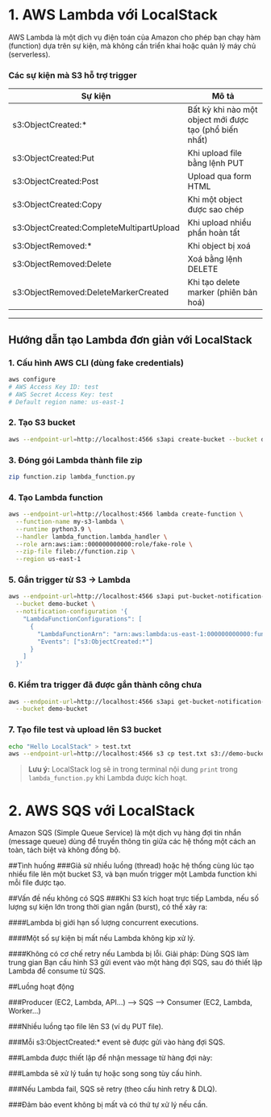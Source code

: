 # 1. AWS Lambda với LocalStack

AWS Lambda là một dịch vụ điện toán của Amazon cho phép bạn chạy hàm (function) dựa trên sự kiện, mà không cần triển khai hoặc quản lý máy chủ (serverless).

### Các sự kiện mà S3 hỗ trợ trigger

| Sự kiện                        | Mô tả                                         |
|--------------------------------|-----------------------------------------------|
| s3:ObjectCreated:*             | Bất kỳ khi nào một object mới được tạo (phổ biến nhất) |
| s3:ObjectCreated:Put           | Khi upload file bằng lệnh PUT                 |
| s3:ObjectCreated:Post          | Upload qua form HTML                          |
| s3:ObjectCreated:Copy          | Khi một object được sao chép                  |
| s3:ObjectCreated:CompleteMultipartUpload | Khi upload nhiều phần hoàn tất         |
| s3:ObjectRemoved:*             | Khi object bị xoá                             |
| s3:ObjectRemoved:Delete        | Xoá bằng lệnh DELETE                          |
| s3:ObjectRemoved:DeleteMarkerCreated | Khi tạo delete marker (phiên bản hoá)   |
---

## Hướng dẫn tạo Lambda đơn giản với LocalStack

### 1. Cấu hình AWS CLI (dùng fake credentials)
```bash
aws configure
# AWS Access Key ID: test
# AWS Secret Access Key: test
# Default region name: us-east-1
```

### 2. Tạo S3 bucket
```bash
aws --endpoint-url=http://localhost:4566 s3api create-bucket --bucket demo-bucket
```

### 3. Đóng gói Lambda thành file zip
```bash
zip function.zip lambda_function.py
```

### 4. Tạo Lambda function
```bash
aws --endpoint-url=http://localhost:4566 lambda create-function \
  --function-name my-s3-lambda \
  --runtime python3.9 \
  --handler lambda_function.lambda_handler \
  --role arn:aws:iam::000000000000:role/fake-role \
  --zip-file fileb://function.zip \
  --region us-east-1
```

### 5. Gắn trigger từ S3 → Lambda
```bash
aws --endpoint-url=http://localhost:4566 s3api put-bucket-notification-configuration \
  --bucket demo-bucket \
  --notification-configuration '{
    "LambdaFunctionConfigurations": [
      {
        "LambdaFunctionArn": "arn:aws:lambda:us-east-1:000000000000:function:my-s3-lambda",
        "Events": ["s3:ObjectCreated:*"]
      }
    ]
  }'
```

### 6. Kiểm tra trigger đã được gắn thành công chưa
```bash
aws --endpoint-url=http://localhost:4566 s3api get-bucket-notification-configuration \
  --bucket demo-bucket
```

### 7. Tạo file test và upload lên S3 bucket
```bash
echo "Hello LocalStack" > test.txt
aws --endpoint-url=http://localhost:4566 s3 cp test.txt s3://demo-bucket/test.txt
```

> **Lưu ý:**
> LocalStack log sẽ in trong terminal nội dung `print` trong `lambda_function.py` khi Lambda được kích hoạt.

# 2. AWS SQS với LocalStack

Amazon SQS (Simple Queue Service) là một dịch vụ hàng đợi tin nhắn (message queue) dùng để truyền thông tin giữa các hệ thống một cách an toàn, tách biệt và không đồng bộ.

##Tình huống
###Giả sử nhiều luồng (thread) hoặc hệ thống cùng lúc tạo nhiều file lên một bucket S3, và bạn muốn trigger một Lambda function khi mỗi file được tạo.

##Vấn đề nếu không có SQS
###Khi S3 kích hoạt trực tiếp Lambda, nếu số lượng sự kiện lớn trong thời gian ngắn (burst), có thể xảy ra:

####Lambda bị giới hạn số lượng concurrent executions.

####Một số sự kiện bị mất nếu Lambda không kịp xử lý.

####Không có cơ chế retry nếu Lambda bị lỗi.
Giải pháp: Dùng SQS làm trung gian
Bạn cấu hình S3 gửi event vào một hàng đợi SQS, sau đó thiết lập Lambda để consume từ SQS.

##Luồng hoạt động

###Producer (EC2, Lambda, API...) --> SQS --> Consumer (EC2, Lambda, Worker...)

###Nhiều luồng tạo file lên S3 (ví dụ PUT file).

###Mỗi s3:ObjectCreated:* event sẽ được gửi vào hàng đợi SQS.

###Lambda được thiết lập để nhận message từ hàng đợi này:

###Lambda sẽ xử lý tuần tự hoặc song song tùy cấu hình.

###Nếu Lambda fail, SQS sẽ retry (theo cấu hình retry & DLQ).

###Đảm bảo event không bị mất và có thứ tự xử lý nếu cần.
